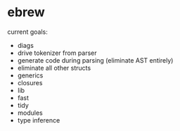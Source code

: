 # ebrew

current goals:
- diags
- drive tokenizer from parser
- generate code during parsing (eliminate AST entirely)
- eliminate all other structs
- generics
- closures
- lib
- fast
- tidy
- modules
- type inference